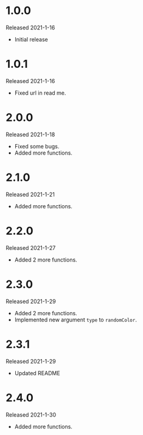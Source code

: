# 1.0.0

Released 2021-1-16

- Initial release

# 1.0.1

Released 2021-1-16

- Fixed url in read me.

# 2.0.0

Released 2021-1-18

- Fixed some bugs.
- Added more functions.

# 2.1.0

Released 2021-1-21

- Added more functions.

# 2.2.0

Released 2021-1-27

- Added 2 more functions.

# 2.3.0

Released 2021-1-29

- Added 2 more functions.
- Implemented new argument `type` to `randomColor`.

# 2.3.1

Released 2021-1-29

- Updated README

# 2.4.0

Released 2021-1-30

- Added more functions.

